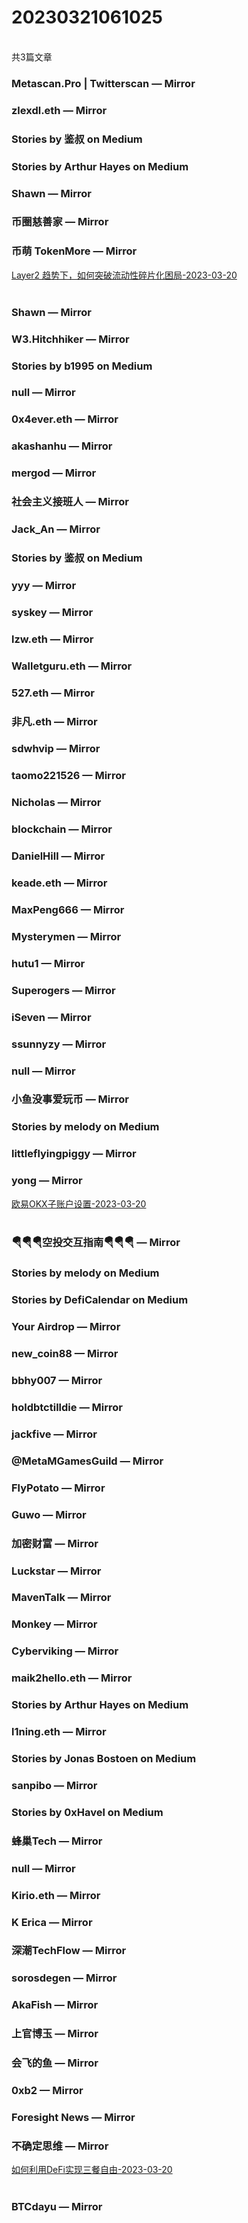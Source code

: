 <h1>20230321061025</h1><br/>共3篇文章


###  Metascan.Pro | Twitterscan — Mirror









###  zlexdl.eth — Mirror







###  Stories by 鉴叔 on Medium









###  Stories by Arthur Hayes on Medium







###  Shawn — Mirror











###  币圈慈善家 — Mirror







###  币萌 TokenMore — Mirror

<a target=_blank rel=nofollow href="https://mirror.xyz/bimeng.eth/P05V2kxjr_wAFmlX1b8w9NFGpUYzkn2lI-aXrA9LNc8" >Layer2 趋势下，如何突破流动性碎片化困局-2023-03-20</a><br/><br/>





###  Shawn — Mirror









###  W3.Hitchhiker — Mirror











###  Stories by b1995 on Medium









###  null — Mirror







###  0x4ever.eth — Mirror







###  akashanhu — Mirror















###  mergod — Mirror







###  社会主义接班人 — Mirror









###  Jack_An — Mirror









###  Stories by 鉴叔 on Medium









###  yyy — Mirror











###  syskey — Mirror







###  lzw.eth — Mirror









###  Walletguru.eth — Mirror













###  527.eth — Mirror









###  非凡.eth — Mirror















###  sdwhvip — Mirror







###  taomo221526 — Mirror











###  Nicholas — Mirror







###  blockchain — Mirror







###  DanielHill — Mirror









###  keade.eth — Mirror







###  MaxPeng666 — Mirror











###  Mysterymen — Mirror







###  hutu1 — Mirror







###  Superogers — Mirror







###  iSeven — Mirror









###  ssunnyzy — Mirror







###  null — Mirror









###  小鱼没事爱玩币 — Mirror







###  Stories by melody on Medium









###  littleflyingpiggy — Mirror











###  yong — Mirror

<a target=_blank rel=nofollow href="https://mirror.xyz/yongxuan18.eth/mu6uiKXvNWdJc3yJlsLMvnm-0yBoN-gMWF5yHb-DE3A" >欧易OKX子账户设置-2023-03-20</a><br/><br/>









###  🪂🪂🪂空投交互指南🪂🪂🪂 — Mirror







###  Stories by melody on Medium







###  Stories by DefiCalendar on Medium









###  Your Airdrop — Mirror







###  new_coin88 — Mirror









###  bbhy007 — Mirror













###  holdbtctilldie — Mirror







###  jackfive — Mirror









###  @MetaMGamesGuild — Mirror











###  FlyPotato — Mirror









###  Guwo — Mirror









###  加密财富 — Mirror

















###  Luckstar — Mirror











###  MavenTalk — Mirror









###  Monkey — Mirror





















###  Cyberviking — Mirror







###  maik2hello.eth — Mirror













###  Stories by Arthur Hayes on Medium







###  l1ning.eth — Mirror







###  Stories by Jonas Bostoen on Medium









###  sanpibo — Mirror







###  Stories by 0xHavel on Medium









###  蜂巢Tech — Mirror









###  null — Mirror











###  Kirio.eth — Mirror







###  K Erica — Mirror











###  深潮TechFlow — Mirror







###  sorosdegen — Mirror









###  AkaFish — Mirror











###  上官博玉 — Mirror













###  会飞的鱼 — Mirror











###  0xb2 — Mirror











###  Foresight News — Mirror









###  不确定思维 — Mirror

<a target=_blank rel=nofollow href="https://x.mirror.xyz/ihSiAg8tY4cHDILGEcrfkdNmmUqEVqzFAdbxpePRcww" >如何利用DeFi实现三餐自由-2023-03-20</a><br/><br/>









###  BTCdayu — Mirror





